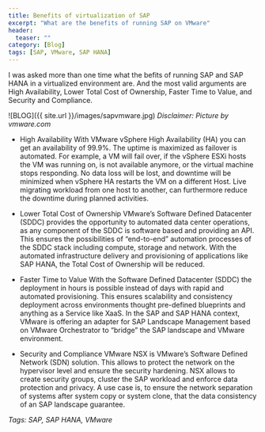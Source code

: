 ```yaml
---
title: Benefits of virtualization of SAP 
excerpt: "What are the benefits of running SAP on VMware"
header:
  teaser: ""
category: [Blog]
tags: [SAP, VMware, SAP HANA]
---
```


I was asked more than one time what the befits of running SAP and SAP HANA in a virtualized environment are. And the most valid arguments are High Availability, Lower Total Cost of Ownership, Faster Time to Value, and Security and Compliance.

![BLOG]({{ site.url }}/images/sapvmware.jpg)
*Disclaimer: Picture by vmware.com*

*	High Availability
With VMware vSphere High Availability (HA) you can get an availability of 99.9%. The uptime is maximized as failover is automated. For example, a VM will fail over, if the vSphere ESXi hosts the VM was running on, is not available anymore, or the virtual machine stops responding. No data loss will be lost, and downtime will be minimized when vSphere HA restarts the VM on a different Host. Live migrating workload from one host to another, can furthermore reduce the downtime during planned activities.

* Lower Total Cost of Ownership
VMware’s Software Defined Datacenter (SDDC) provides the opportunity to automated data center operations, as any component of the SDDC is software based and providing an API. This ensures the possibilities of “end-to-end” automation processes of the SDDC stack including compute, storage and network. With the automated infrastructure delivery and provisioning of applications like SAP HANA, the Total Cost of Ownership will be reduced.

* Faster Time to Value
With the Software Defined Datacenter (SDDC) the deployment in hours is possible instead of days with rapid and automated provisioning. This ensures scalability and consistency deployment across environments thought pre-defined blueprints and anything as a Service like XaaS. In the SAP and SAP HANA context, VMware is offering an adapter for SAP Landscape Management based on VMware Orchestrator to “bridge” the SAP landscape and VMware environment.  

* Security and Compliance
VMware NSX is VMware’s Software Defined Network (SDN) solution. This allows to protect the network on the hypervisor level and ensure the security hardening. NSX allows to create security groups, cluster the SAP workload and enforce data protection and privacy. A use case is, to ensure the network separation of systems after system copy or system clone, that the data consistency of an SAP landscape guarantee.

*Tags: SAP, SAP HANA, VMware*
